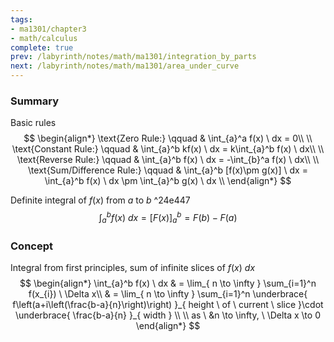 ```yaml
---
tags:
- ma1301/chapter3
- math/calculus
complete: true
prev: /labyrinth/notes/math/ma1301/integration_by_parts
next: /labyrinth/notes/math/ma1301/area_under_curve
---
```


   

### Summary
Basic rules
$$
\begin{align*}
\text{Zero Rule:} \qquad & \int_{a}^a f(x) \ dx = 0\\
\\
\text{Constant Rule:} \qquad & \int_{a}^b kf(x) \ dx = k\int_{a}^b f(x) \ dx\\
\\
\text{Reverse Rule:} \qquad & \int_{a}^b f(x) \ dx = -\int_{b}^a f(x) \ dx\\
\\
\text{Sum/Difference Rule:} \qquad & \int_{a}^b [f(x)\pm g(x)] \ dx = \int_{a}^b f(x) \ dx \pm \int_{a}^b g(x) \ dx \\
\end{align*}
$$

Definite integral of $f(x)$ from $a$ to $b$ ^24e447
$$
\int_{a}^b f(x)\ dx = [F(x)]_{a}^b=F(b)-F(a)
$$

### Concept
Integral from first principles, sum of infinite slices of $f(x)\ dx$
$$
\begin{align*}
\int_{a}^b f(x) \ dx & = \lim_{ n \to \infty } \sum_{i=1}^n f(x_{i}) \ \Delta x\\
& = \lim_{ n \to \infty } \sum_{i=1}^n \underbrace{ f\left(a+i\left(\frac{b-a}{n}\right)\right) }_{ height \ of \ current \ slice }\cdot \underbrace{ \frac{b-a}{n} }_{ width } \\
\\
as \ &n \to \infty, \ \Delta x \to 0
\end{align*}
$$
